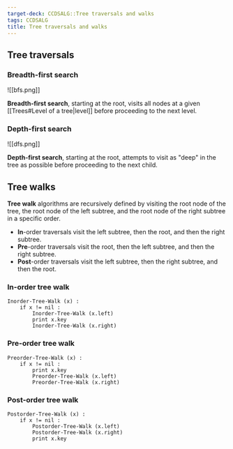 ```yaml
---
target-deck: CCDSALG::Tree traversals and walks
tags: CCDSALG
title: Tree traversals and walks
---
```


## Tree traversals

<!--ID: 1723125334919-->

### Breadth-first search

![[bfs.png]]

**Breadth-first search**, starting at the root, visits all nodes at a given [[Trees#Level of a tree|level]] before proceeding to the next level.
<!--ID: 1723125334926-->

### Depth-first search

![[dfs.png]]

**Depth-first search**, starting at the root, attempts to visit as "deep" in the tree as possible before proceeding to the next child.
<!--ID: 1723125334929-->

## Tree walks

**Tree walk** algorithms are recursively defined by visiting the root node of the tree, the root node of the left subtree, and the root node of the right subtree in a specific order.
- **In**-order traversals visit the left subtree, then the root, and then the right subtree.
- **Pre**-order traversals visit the root, then the left subtree, and then the right subtree.
- **Post**-order traversals visit the left subtree, then the right subtree, and then the root.
<!--ID: 1723125334933-->

### In-order tree walk

```
Inorder-Tree-Walk (x) :
    if x != nil :
        Inorder-Tree-Walk (x.left)
        print x.key
        Inorder-Tree-Walk (x.right)
```

<!--ID: 1723125334936-->

### Pre-order tree walk

```
Preorder-Tree-Walk (x) :
    if x != nil :
        print x.key
        Preorder-Tree-Walk (x.left)
        Preorder-Tree-Walk (x.right)
```

<!--ID: 1723125334939-->

### Post-order tree walk

```
Postorder-Tree-Walk (x) :
    if x != nil :
        Postorder-Tree-Walk (x.left)
        Postorder-Tree-Walk (x.right)
        print x.key
```

<!--ID: 1723125334942-->
